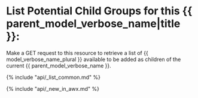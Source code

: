 # List Potential Child Groups for this {{ parent_model_verbose_name|title }}:

Make a GET request to this resource to retrieve a list of
{{ model_verbose_name_plural }} available to be added as children of the
current {{ parent_model_verbose_name }}.

{% include "api/_list_common.md" %}

{% include "api/_new_in_awx.md" %}

